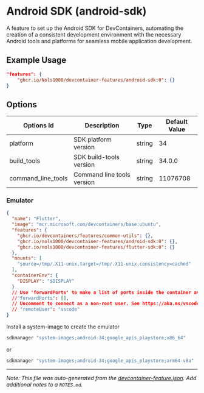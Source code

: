 
# Android SDK (android-sdk)

A feature to set up the Android SDK for DevContainers, automating the creation of a consistent development environment with the necessary Android tools and platforms for seamless mobile application development.

## Example Usage

```json
"features": {
    "ghcr.io/Nols1000/devcontainer-features/android-sdk:0": {}
}
```

## Options

| Options Id | Description | Type | Default Value |
|-----|-----|-----|-----|
| platform | SDK platform version | string | 34 |
| build_tools | SDK build-tools version | string | 34.0.0 |
| command_line_tools | Command line tools version | string | 11076708 |

### Emulator

```json
{
  "name": "Flutter",
  "image": "mcr.microsoft.com/devcontainers/base:ubuntu",
  "features": {
    "ghcr.io/devcontainers/features/common-utils": {},
    "ghcr.io/nols1000/devcontainer-features/android-sdk:0": {},
    "ghcr.io/nols1000/devcontainer-features/flutter-sdk:0": {}
  },
  "mounts": [
    "source=/tmp/.X11-unix,target=/tmp/.X11-unix,consistency=cached"
  ],
  "containerEnv": {
    "DISPLAY": "$DISPLAY"
  }
  // Use 'forwardPorts' to make a list of ports inside the container available locally.
  //"forwardPorts": [],
  // Uncomment to connect as a non-root user. See https://aka.ms/vscode-remote/containers/non-root.
  // "remoteUser": "vscode"
}
```

Install a system-image to create the emulator

```sh
sdkmanager "system-images;android-34;google_apis_playstore;x86_64"
```

or

```sh
sdkmanager "system-images;android-34;google_apis_playstore;arm64-v8a"
```

---

_Note: This file was auto-generated from the [devcontainer-feature.json](https://github.com/Nols1000/devcontainer-features/blob/main/src/android-sdk/devcontainer-feature.json).  Add additional notes to a `NOTES.md`._

